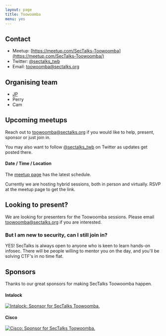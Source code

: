```yaml
---
layout: page
title: Toowoomba
menu: yes
---
```


## Contact 

* Meetup: [https://meetup.com/SecTalks-Toowoomba](https://meetup.com/SecTalks-Toowoomba/)
* Twitter: [@sectalks_twb](https://twitter.com/sectalks_twb)
* Email: [toowoomba@sectalks.org](mailto:toowoomba@sectalks.org)


## Organising team 

* [JP](https://linkedin.com/in/jp-haywood-aaab68134) 
* Perry
* Cam

## Upcoming meetups 

Reach out to [toowoomba@sectalks.org](mailto:toowoomba@sectalks.org) if you would like to help, present, sponsor or just join in.

You may also want to follow [@sectalks_twb](https://twitter.com/sectalks_twb) on Twitter as updates get posted there.

#### Date / Time / Location 

The [meetup page](https://meetup.com/SecTalks-Toowoomba) has the latest schedule.

Currently we are hosting hybrid sessions, both in person and virtually. RSVP at the meetup page to get the link.

## Looking to present?

We are looking for presenters for the Toowoomba sessions. 
Please email [toowoomba@sectalks.org](mailto:toowoomba@sectalks.org) if you are interested.

### But I am new to security, can I still join in?

YES! SecTalks is always open to anyone who is keen to learn hands-on infosec.
There will be people willing to mentor you on the day, and you'll be solving CTF's in no time flat.

## Sponsors
Thanks to our great sponsors for making SecTalks Toowoomba happen.

#### Intalock

<a href="https://www.intalock.com.au/" 
   title="Intalock: Sponsor for SecTalks Toowoomba.">
    <img src="{{ site.baseurl }}/images/sponsors/Intalock.png" 
         alt="Intalock: Sponsor for SecTalks Toowoomba.">
</a>
#### Cisco

<a href="https://www.talosintelligence.com/" 
   title="Cisco: On-going catering sponsor for SecTalks Toowoomba.">
    <img src="{{ site.baseurl }}/images/sponsors/cisco.jpg" 
         alt="Cisco: Sponsor for SecTalks Toowoomba.">
</a>
